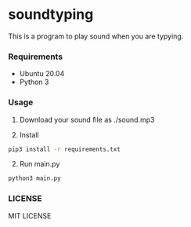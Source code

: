 # soundtyping
This is a program to play sound when you are typying.

### Requirements
* Ubuntu 20.04
* Python 3

### Usage
1. Download your sound file as ./sound.mp3

2. Install
```bash
pip3 install -r requirements.txt
```
2. Run main.py
```bash
python3 main.py
```

### LICENSE
MIT LICENSE
